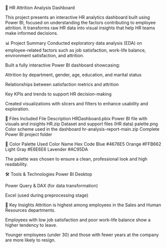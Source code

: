 💼 HR Attrition Analysis Dashboard

This project presents an interactive HR analytics dashboard built using Power BI, focused on understanding the factors contributing to employee attrition. It transforms raw HR data into visual insights that help HR teams make informed decisions.

📊 Project Summary
Conducted exploratory data analysis (EDA) on employee-related factors such as job satisfaction, work-life balance, environment satisfaction, and attrition.

Built a fully interactive Power BI dashboard showcasing:

Attrition by department, gender, age, education, and marital status

Relationships between satisfaction metrics and attrition

Key KPIs and trends to support HR decision-making

Created visualizations with slicers and filters to enhance usability and exploration.

📁 Files Included
File	Description
HRDashboard.pbix	Power BI file with visuals and insights
HR.zip	Dataset and support files (HR data)
palette.png	Color scheme used in the dashboard
hr-analysis-report-main.zip	Complete Power BI project folder

🎨 Color Palette Used
Color Name	Hex Code
Blue	#4676E5
Orange	#FFB662
Light Gray	#E6E6E6
Lavender	#AC95DA

The palette was chosen to ensure a clean, professional look and high readability.

🛠 Tools & Technologies
Power BI Desktop

Power Query & DAX (for data transformation)

Excel (used during preprocessing stage)

📌 Key Insights
Attrition is highest among employees in the Sales and Human Resources departments.

Employees with low job satisfaction and poor work-life balance show a higher tendency to leave.

Younger employees (under 30) and those with fewer years at the company are more likely to resign.

